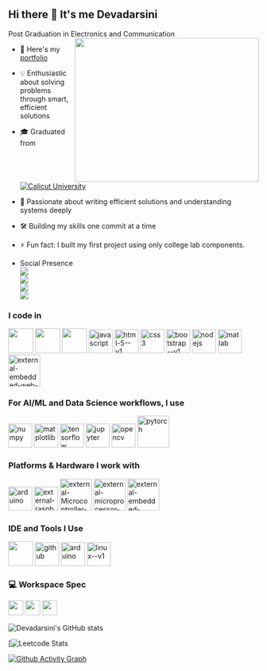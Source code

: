 ## Hi there 👋 It's me Devadarsini

Post Graduation in Electronics and Communication
<img align="right" width="370" height="290" src="https://media1.giphy.com/media/v1.Y2lkPTc5MGI3NjExZTVhcmo3d2l4bDZzbmNrcXNmbmxscHdndnNqMDIxZDdpbXF6MTgwdSZlcD12MV9pbnRlcm5hbF9naWZfYnlfaWQmY3Q9cw/el7Gn22mDDFVQlOcNj/giphy.gif">
- 🔭 Here's my [portfolio](https://hareesh.web.app/)                                                 
- 💡 Enthusiastic about solving problems through smart, efficient solutions
- 🎓 Graduated from [![Calicut University](https://img.shields.io/badge/Calicut%20University-maroon?style=for-the-badge)](https://uoc.ac.in/)
  
- 🧠 Passionate about writing efficient solutions and understanding systems deeply  
- 🛠️ Building my skills one commit at a time  
- ⚡ Fun fact: I built my first project using only college lab components.
- Social Presence
<br /> [<img src="https://img.shields.io/badge/LinkedIn-0077B5?style=for-the-badge&logo=linkedin&logoColor=white" />](https://www.linkedin.com/in/devadarsini-k-49210b24a) 
<br/> [<img src="https://img.shields.io/badge/Email-D14836?style=for-the-badge&logo=gmail&logoColor=white" />](https://mail.google.com/mail/?view=cm&fs=1&to=devadarsinik001@gmail.com) <br/> [<img src="https://img.shields.io/badge/µLearn-purple?style=for-the-badge&logo=gitbook&logoColor=white" />](https://app.mulearn.org/profile/devadarsinik@mulearn) <br/> [<img src="https://img.shields.io/badge/instagram-d62976?style=for-the-badge&logo=instagram&logoColor=white" />](https://www.instagram.com/devu___s?igsh=MXhqZ3E5YXNic2cxdQ==) 



### I code in
<img height="50" width="50" src="https://img.icons8.com/color/48/000000/python.png" /> <img height="50" width="50" src="https://img.icons8.com/color/48/000000/c-plus-plus-logo.png" /> <img height="50" width="50" src="https://img.icons8.com/color/48/000000/java-coffee-cup-logo.png" /> <img width="48" height="48" src="https://img.icons8.com/fluency/48/javascript.png" alt="javascript"/> <img width="48" height="48" src="https://img.icons8.com/color/48/html-5--v1.png" alt="html-5--v1"/> <img width="48" height="48" src="https://img.icons8.com/color/48/css3.png" alt="css3"/> <img width="48" height="48" src="https://img.icons8.com/color/48/bootstrap--v1.png" alt="bootstrap--v1"/> <img width="48" height="48" src="https://img.icons8.com/color/48/nodejs.png" alt="nodejs"/> <img width="48" height="48" src="https://img.icons8.com/fluency/48/matlab.png" alt="matlab"/> <img width="64" height="64" src="https://img.icons8.com/external-flaticons-lineal-color-flat-icons/64/external-embedded-web-development-flaticons-lineal-color-flat-icons.png" alt="external-embedded-web-development-flaticons-lineal-color-flat-icons"/>


### For AI/ML and Data Science workflows, I use <br/>
<img width="48" height="48" src="https://img.icons8.com/color/48/numpy.png" alt="numpy"/> <img width="48" height="48" src="https://img.icons8.com/color/48/matplotlib.png" alt="matplotlib"/> <img width="48" height="48" src="https://img.icons8.com/color/48/tensorflow.png" alt="tensorflow"/> <img width="48" height="48" src="https://img.icons8.com/fluency/48/jupyter.png" alt="jupyter"/> <img width="48" height="48" src="https://img.icons8.com/fluency/48/opencv.png" alt="opencv"/> <img width="64" height="64" src="https://img.icons8.com/arcade/64/pytorch.png" alt="pytorch"/>


### Platforms & Hardware I work with 
<img width="48" height="48" src="https://img.icons8.com/color/48/arduino.png" alt="arduino"/> <img width="48" height="48" src="https://img.icons8.com/external-tal-revivo-color-tal-revivo/48/external-raspberry-pi-is-a-small-and-affordable-computer-that-you-can-use-to-learn-programming-logo-color-tal-revivo.png" alt="external-raspberry-pi-is-a-small-and-affordable-computer-that-you-can-use-to-learn-programming-logo-color-tal-revivo"/> <img width="64" height="64" src="https://img.icons8.com/external-colored-outline-lafs/64/external-Microcontroller-iiot-colored-outline-lafs.png" alt="external-Microcontroller-iiot-colored-outline-lafs"/> <img width="64" height="64" src="https://img.icons8.com/external-icongeek26-linear-colour-icongeek26/64/external-microprocessor-artificial-intelligence-icongeek26-linear-colour-icongeek26.png" alt="external-microprocessor-artificial-intelligence-icongeek26-linear-colour-icongeek26"/> <img width="64" height="64" src="https://img.icons8.com/external-solidglyph-m-oki-orlando/64/external-embedded-system-information-technology-solid-solidglyph-m-oki-orlando.png" alt="external-embedded-system-information-technology-solid-solidglyph-m-oki-orlando"/>


### IDE and Tools I Use
<img height="50" width="50" src="https://img.icons8.com/color/48/000000/visual-studio-code-2019.png"/> <img width="48" height="48" src="https://img.icons8.com/fluency-systems-regular/48/github.png" alt="github"/> <img width="48" height="48" src="https://img.icons8.com/color/48/arduino.png" alt="arduino"/> <img width="48" height="48" src="https://img.icons8.com/color/48/linux--v1.png" alt="linux--v1"/>


### 💻 Workspace Spec
<img height="30" src="https://img.shields.io/badge/Macbook-Pro_M1-ED1C24?style=for-the-badge&logo=apple&logoColor=white"/> <img height="30" src="https://img.shields.io/badge/NVIDIA-GTX1650-76B900?style=for-the-badge&logo=nvidia&logoColor=white"/>  <img height="30" src="https://img.shields.io/badge/AMD-Ryzen_5_4600H-ED1C24?style=for-the-badge&logo=amd&logoColor=white"/> 

![Devadarsini's GitHub stats](https://github-readme-stats.vercel.app/api?username=devdarsini543&show_icons=true&hide=issues&hide_rank=false&count_private=true&theme=github_dark)


[![Leetcode Stats](https://leetcard.jacoblin.cool/Devadarsini?theme=dark&font=Noto%20Sans%20Tamil%20Supplement&ext=contest)

[![Github Activity Graph](https://github-readme-activity-graph.vercel.app/graph?username=devdarsini543&bg_color=0a0005&color=ffffff&line=36ee11&point=fcfcfc&area=true&hide_border=true)](https://github.com/ashutosh00710/github-readme-activity-graph)

<!--
**devdarsini543/devdarsini543** is a ✨ _special_ ✨ repository because its `README.md` (this file) appears on your GitHub profile.

Here are some ideas to get you started:

- 🔭 I’m currently working on ...
- 🌱 I’m currently learning ...
- 👯 I’m looking to collaborate on ...
- 🤔 I’m looking for help with ...
- 💬 Ask me about ...
- 📫 How to reach me: ...
- 😄 Pronouns: ...
- ⚡ Fun fact: ...
-->
